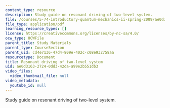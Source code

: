 ```yaml
---
content_type: resource
description: Study guide on resonant driving of two-level system.
file: /courses/5-74-introductory-quantum-mechanics-ii-spring-2009/ae0d316327240dd342daa99e2b551db3_MIT5_74s09_study01.pdf
file_type: application/pdf
learning_resource_types: []
license: https://creativecommons.org/licenses/by-nc-sa/4.0/
ocw_type: OCWFile
parent_title: Study Materials
parent_type: CourseSection
parent_uid: cd4e7136-47d4-809e-402c-c08e932758aa
resourcetype: Document
title: Resonant driving of two-level system
uid: ae0d3163-2724-0dd3-42da-a99e2b551db3
video_files:
  video_thumbnail_file: null
video_metadata:
  youtube_id: null
---
```

Study guide on resonant driving of two-level system.